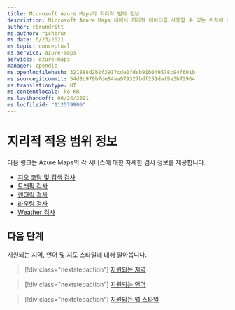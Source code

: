 ```yaml
---
title: Microsoft Azure Maps의 지리적 범위 정보
description: Microsoft Azure Maps 내에서 지리적 데이터를 사용할 수 있는 위치에 대한 세부 정보입니다.
author: rbrundritt
ms.author: richbrun
ms.date: 6/23/2021
ms.topic: conceptual
ms.service: azure-maps
services: azure-maps
manager: cpendle
ms.openlocfilehash: 321888d2b2f3917cde0fdeb91b049578c94f601b
ms.sourcegitcommit: 54d8b979b7de84aa979327bdf251daf9a3b72964
ms.translationtype: HT
ms.contentlocale: ko-KR
ms.lasthandoff: 06/24/2021
ms.locfileid: "112579806"
---
```

# <a name="geographic-coverage-information"></a>지리적 적용 범위 정보

다음 링크는 Azure Maps의 각 서비스에 대한 자세한 검사 정보를 제공합니다.

* [지오 코딩 및 검색 검사](geocoding-coverage.md)
* [트래픽 검사](traffic-coverage.md)
* [렌더링 검사](render-coverage.md)
* [라우팅 검사](routing-coverage.md)
* [Weather 검사](weather-coverage.md)

## <a name="next-steps"></a>다음 단계

지원되는 지역, 언어 및 지도 스타일에 대해 알아봅니다.

> [!div class="nextstepaction"]
> [지원되는 지역](about-azure-maps.md#supported-regions)

> [!div class="nextstepaction"]
> [지원되는 언어](supported-languages.md)

> [!div class="nextstepaction"]
> [지원되는 맵 스타일](supported-map-styles.md)